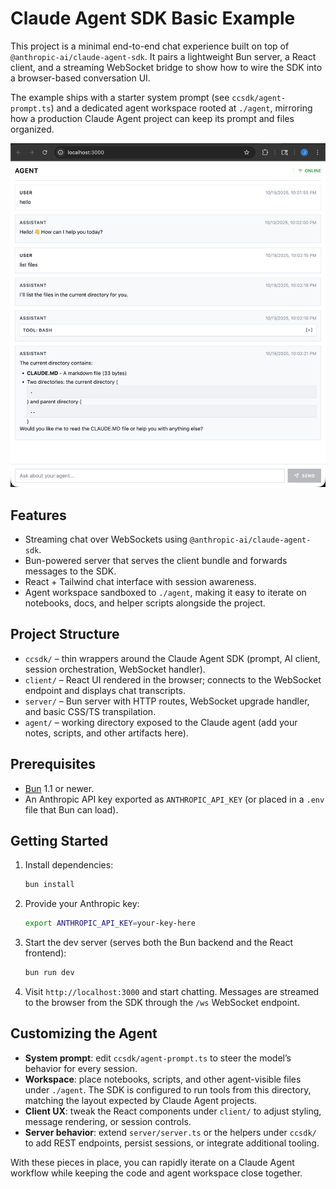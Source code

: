 # Claude Agent SDK Basic Example

This project is a minimal end-to-end chat experience built on top of `@anthropic-ai/claude-agent-sdk`. It pairs a lightweight Bun server, a React client, and a streaming WebSocket bridge to show how to wire the SDK into a browser-based conversation UI.

The example ships with a starter system prompt (see `ccsdk/agent-prompt.ts`) and a dedicated agent workspace rooted at `./agent`, mirroring how a production Claude Agent project can keep its prompt and files organized.

![Chat UI screenshot](./screenshots/screenshot1.png)

## Features
- Streaming chat over WebSockets using `@anthropic-ai/claude-agent-sdk`.
- Bun-powered server that serves the client bundle and forwards messages to the SDK.
- React + Tailwind chat interface with session awareness.
- Agent workspace sandboxed to `./agent`, making it easy to iterate on notebooks, docs, and helper scripts alongside the project.

## Project Structure
- `ccsdk/` – thin wrappers around the Claude Agent SDK (prompt, AI client, session orchestration, WebSocket handler).
- `client/` – React UI rendered in the browser; connects to the WebSocket endpoint and displays chat transcripts.
- `server/` – Bun server with HTTP routes, WebSocket upgrade handler, and basic CSS/TS transpilation.
- `agent/` – working directory exposed to the Claude agent (add your notes, scripts, and other artifacts here).

## Prerequisites
- [Bun](https://bun.sh/) 1.1 or newer.
- An Anthropic API key exported as `ANTHROPIC_API_KEY` (or placed in a `.env` file that Bun can load).

## Getting Started
1. Install dependencies:
   ```bash
   bun install
   ```
2. Provide your Anthropic key:
   ```bash
   export ANTHROPIC_API_KEY=your-key-here
   ```
3. Start the dev server (serves both the Bun backend and the React frontend):
   ```bash
   bun run dev
   ```
4. Visit `http://localhost:3000` and start chatting. Messages are streamed to the browser from the SDK through the `/ws` WebSocket endpoint.

## Customizing the Agent
- **System prompt**: edit `ccsdk/agent-prompt.ts` to steer the model’s behavior for every session.
- **Workspace**: place notebooks, scripts, and other agent-visible files under `./agent`. The SDK is configured to run tools from this directory, matching the layout expected by Claude Agent projects.
- **Client UX**: tweak the React components under `client/` to adjust styling, message rendering, or session controls.
- **Server behavior**: extend `server/server.ts` or the helpers under `ccsdk/` to add REST endpoints, persist sessions, or integrate additional tooling.

With these pieces in place, you can rapidly iterate on a Claude Agent workflow while keeping the code and agent workspace close together.
